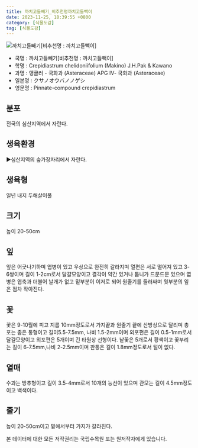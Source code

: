 ```yaml
---
title: 까치고들빼기_비추천명까치고들빽이
date: 2023-11-25, 18:39:55 +0800
category: [식물도감]
tag: [식물도감]
---
```




![까치고들빼기[비추천명 : 까치고들빽이]](http://www.nature.go.kr/fileUpload/plants/basic/Compositae/Crepidiastrum/2610/1_th2.JPG)
- 국명 : 까치고들빼기[비추천명 : 까치고들빽이]
- 학명 : Crepidiastrum chelidoniifolium (Makino) J.H.Pak & Kawano
- 과명 : 앵글러 - 국화과 (Asteraceae) APG Ⅳ- 국화과 (Asteraceae)
- 일본명 : クサノオウバノノゲシ
- 영문명 : Pinnate-compound crepidiastrum


## 분포
전국의 심산지역에서 자란다.
## 생육환경
▶심산지역의 숲가장자리에서 자란다.
## 생육형
일년 내지 두해살이풀
## 크기
높이 20-50cm
## 잎
잎은 어긋나기하며 엽병이 있고 우상으로 완전히 갈라지며 열편은 서로 떨어져 있고 3-6쌍이며 길이 1-2cm로서 달걀모양이고 결각이 약간 있거나 톱니가 드문드문 있으며 엽병은 엽축과 더불어 날개가 없고 밑부분이 이저로 되어 원줄기를 둘러싸며 윗부분의 잎은 점차 작아진다.
## 꽃
꽃은 9-10월에 피고 지름 10mm정도로서 가지끝과 원줄기 끝에 산방상으로 달리며 총포는 좁은 통형이고 길이5.5-7.5mm, 나비 1.5-2mm이며 외포편은 길이 0.5-1mm로서 달걀모양이고 외포편은 5개이며 긴 타원상 선형이다. 낱꽃은 5개로서 황색이고 꽃부리는 길이 6-7.5mm,나비 2-2.5mm이며 판통은 길이 1.8mm정도로서 털이 없다.
## 열매
수과는 방추형이고 길이 3.5-4mm로서 10개의 능선이 있으며 관모는 길이 4.5mm정도이고 백색이다.
## 줄기
높이 20-50cm이고 밑에서부터 가지가 갈라진다.






본 데이터에 대한 모든 저작권리는 국립수목원 또는 원저작자에게 있습니다.
